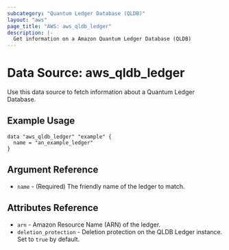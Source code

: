 ```yaml
---
subcategory: "Quantum Ledger Database (QLDB)"
layout: "aws"
page_title: "AWS: aws_qldb_ledger"
description: |-
  Get information on a Amazon Quantum Ledger Database (QLDB)
---
```


# Data Source: aws_qldb_ledger

Use this data source to fetch information about a Quantum Ledger Database.

## Example Usage

```hcl
data "aws_qldb_ledger" "example" {
  name = "an_example_ledger"
}
```

## Argument Reference

* `name` - (Required) The friendly name of the ledger to match.

## Attributes Reference

* `arn` - Amazon Resource Name (ARN) of the ledger.
* `deletion_protection` - Deletion protection on the QLDB Ledger instance. Set to `true` by default. 

